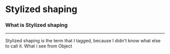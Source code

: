 # Stylized shaping
### What is Stylized shaping
---
Stylized shaping is the term that I tagged, because I didn't know what else to call it. What i see from Object

###